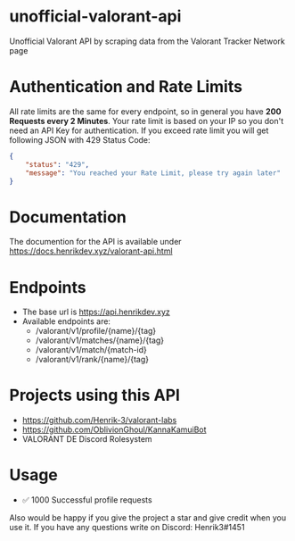 # unofficial-valorant-api
Unofficial Valorant API by scraping data from the Valorant Tracker Network page

# Authentication and Rate Limits
All rate limits are the same for every endpoint, so in general you have **200 Requests every 2 Minutes**. Your rate limit is based on your IP so you don't need an API Key for authentication.
If you exceed rate limit you will get following JSON with 429 Status Code:
```json
{
    "status": "429",
    "message": "You reached your Rate Limit, please try again later"
}
```
# Documentation
The documention for the API is available under https://docs.henrikdev.xyz/valorant-api.html

# Endpoints
- The base url is https://api.henrikdev.xyz
- Available endpoints are:
  - /valorant/v1/profile/{name}/{tag}
  - /valorant/v1/matches/{name}/{tag}
  - /valorant/v1/match/{match-id}
  - /valorant/v1/rank/{name}/{tag}
  
# Projects using this API
- https://github.com/Henrik-3/valorant-labs
- https://github.com/OblivionGhoul/KannaKamuiBot
- VALORANT DE Discord Rolesystem

# Usage
- ✅ 1000 Successful profile requests

Also would be happy if you give the project a star and give credit when you use it.
If you have any questions write on Discord: Henrik3#1451
